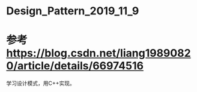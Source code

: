 # Design_Pattern_2019_11_9
# 参考 https://blog.csdn.net/liang19890820/article/details/66974516
学习设计模式，用C++实现。
